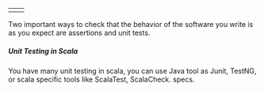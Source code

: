 |  |  |
| :--- | :--- |
|  |  |

Two important ways to check that the behavior of the software you write is  
 as you expect are assertions and unit tests.



##### Unit Testing in Scala

You have many unit testing in scala, you can use Java tool as Junit, TestNG, or scala specific tools like ScalaTest, ScalaCheck. specs. 

